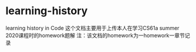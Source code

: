 # learning-history
learning history in Code
这个文档主要用于上传本人在学习CS61a summer 2020课程时的homework题解
注：该文档的homework为一homework一章节记录
